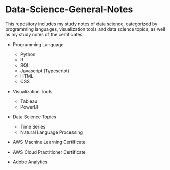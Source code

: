 # Data-Science-General-Notes
This repository includes my study notes of data science, categorized by programming languages, visualization tools and data science topics, as well as my study notes of the certificates. <br/>

* Programming Language
  - Python <br/>
  - R
  - SQL
  - Javascript (Typescript)
  - HTML
  - CSS

* Visualization Tools
  - Tableau
  - PowerBI

* Data Science Topics
  - Time Series <br/>
  - Natural Language Processing <br/>
  
* AWS Machine Learning Certificate 
* AWS Cloud Practitioner Certificate
* Adobe Analytics
